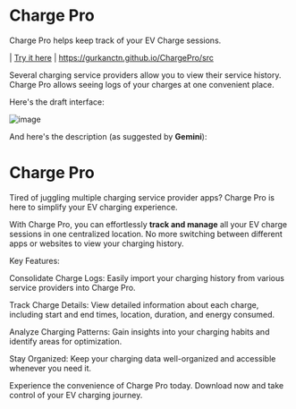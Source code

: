 # Charge Pro

Charge Pro helps keep track of your EV Charge sessions.

| [Try it here](https://gurkanctn.github.io/ChargePro/src) | https://gurkanctn.github.io/ChargePro/src

Several charging service providers allow you to view their service history. Charge Pro allows seeing logs of your charges at one convenient place.

Here's the draft interface:

![image](https://github.com/user-attachments/assets/e3766d0d-a237-435e-9f36-be5cd3115b14)

And here's the description (as suggested by **Gemini**):

# Charge Pro
Tired of juggling multiple charging service provider apps? Charge Pro is here to simplify your EV charging experience.

With Charge Pro, you can effortlessly **track and manage** all your EV charge sessions in one centralized location. No more switching between different apps or websites to view your charging history.

Key Features:

Consolidate Charge Logs: Easily import your charging history from various service providers into Charge Pro.

Track Charge Details: View detailed information about each charge, including start and end times, location, duration, and energy consumed.

Analyze Charging Patterns: Gain insights into your charging habits and identify areas for optimization.

Stay Organized: Keep your charging data well-organized and accessible whenever you need it.

Experience the convenience of Charge Pro today. Download now and take control of your EV charging journey.
